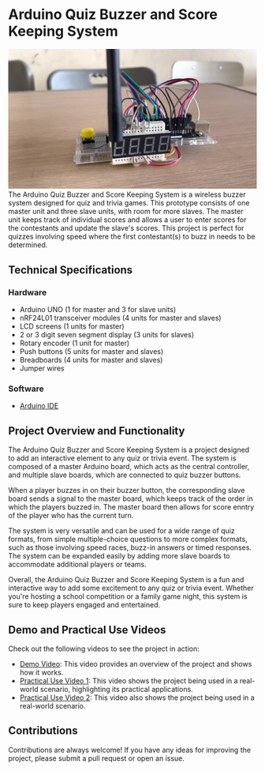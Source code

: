 <!--
  * add a proper demo video
  * Create links to hardware and software
  * Add about me section



-->



# Arduino Quiz Buzzer and Score Keeping System
  <img src="images/slave.jpg" alt = "slave" width="800">
  The Arduino Quiz Buzzer and Score Keeping System is a wireless buzzer system designed for quiz and trivia games. This prototype consists of one master unit and three slave units, with room for more slaves.
  The master unit keeps track of individual scores and allows a user to enter scores for the contestants and update the slave's scores.
  This project is perfect for quizzes involving speed where the first contestant(s) to buzz in needs to be determined.


## Technical Specifications
### Hardware
  * Arduino UNO (1 for master and 3 for slave units)
  * nRF24L01 transceiver modules (4 units for master and slaves)
  * LCD screens (1 units for master)
  * 2 or 3 digit seven segment display (3 units for slaves)
  * Rotary encoder (1 unit for master)
  * Push buttons (5 units for master and slaves)
  * Breadboards (4 units for master and slaves)
  * Jumper wires

### Software
  * [Arduino IDE](https://www.arduino.cc/en/software)


## Project Overview and Functionality
  The Arduino Quiz Buzzer and Score Keeping System is a project designed to add an interactive element to any quiz or trivia event. The system is composed of a master Arduino board, which acts as the central controller, and multiple slave boards, which are connected to quiz buzzer buttons.

  When a player buzzes in on their buzzer button, the corresponding slave board sends a signal to the master board, which keeps track of the order in which the players buzzed in. The master board then allows for score enntry of the player who has the current turn.

  The system is very versatile and can be used for a wide range of quiz formats, from simple multiple-choice questions to more complex formats, such as those involving speed races, buzz-in answers or timed responses. The system can be expanded easily by adding more slave boards to accommodate additional players or teams.

  Overall, the Arduino Quiz Buzzer and Score Keeping System is a fun and interactive way to add some excitement to any quiz or trivia event. Whether you're hosting a school competition or a family game night, this system is sure to keep players engaged and entertained.


## Demo and Practical Use Videos
  Check out the following videos to see the project in action:
  * [Demo Video](https://youtu.be/OUE3yYNOI4o): This video provides an overview of the project and shows how it works.
  * [Practical Use Video 1](https://youtu.be/ulLWXXdCyck): This video shows the project being used in a real-world scenario, highlighting its practical applications.
  * [Practical Use Video 2](https://youtu.be/WYW6d2NBO70): This video also shows the project being used in a real-world scenario.


## Contributions
Contributions are always welcome! If you have any ideas for improving the project, please submit a pull request or open an issue.
